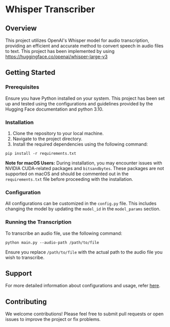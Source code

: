 # Whisper Transcriber

## Overview
This project utilizes OpenAI's Whisper model for audio transcription, providing an efficient and accurate method to convert speech in audio files to text. This project has been implemented by using https://huggingface.co/openai/whisper-large-v3

## Getting Started

### Prerequisites
Ensure you have Python installed on your system. This project has been set up and tested using the configurations and guidelines provided by the Hugging Face documentation and python 3.10.

### Installation
1. Clone the repository to your local machine.
2. Navigate to the project directory.
3. Install the required dependencies using the following command:

```
pip install -r requirements.txt
```


**Note for macOS Users:** During installation, you may encounter issues with NVIDIA CUDA-related packages and `bitsandbytes`. These packages are not supported on macOS and should be commented out in the `requirements.txt` file before proceeding with the installation.

### Configuration
All configurations can be customized in the `config.py` file. This includes changing the model by updating the `model_id` in the `model_params` section.

### Running the Transcription
To transcribe an audio file, use the following command:

```
python main.py --audio-path /path/to/file
```

Ensure you replace `/path/to/file` with the actual path to the audio file you wish to transcribe.

## Support
For more detailed information about configurations and usage, refer [here](https://huggingface.co/docs/transformers/v4.39.0/en/model_doc/whisper).

## Contributing
We welcome contributions! Please feel free to submit pull requests or open issues to improve the project or fix problems.